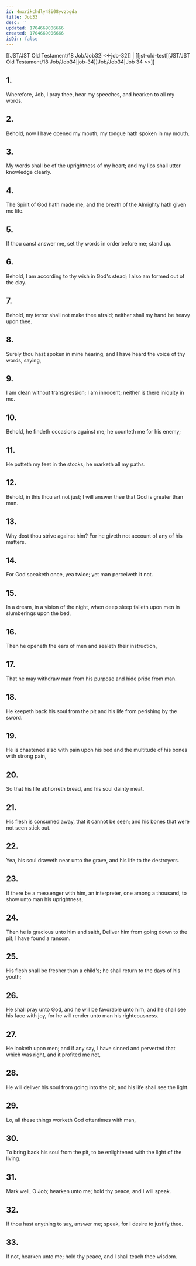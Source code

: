 ```yaml
---
id: 4wxrikchdly48i08yvzbgda
title: Job33
desc: ''
updated: 1704669006666
created: 1704669006666
isDir: false
---
```

[[JST/JST Old Testament/18 Job/Job32|<<-job-32]] | [[jst-old-test[[JST/JST Old Testament/18 Job/Job34|job-34]]Job/Job34|Job 34 >>]]
## 1.
Wherefore, Job, I pray thee, hear my speeches, and hearken to all my words.
## 2.
Behold, now I have opened my mouth; my tongue hath spoken in my mouth.
## 3.
My words shall be of the uprightness of my heart; and my lips shall utter knowledge clearly.
## 4.
The Spirit of God hath made me, and the breath of the Almighty hath given me life.
## 5.
If thou canst answer me, set thy words in order before me; stand up.
## 6.
Behold, I am according to thy wish in God\'s stead; I also am formed out of the clay.
## 7.
Behold, my terror shall not make thee afraid; neither shall my hand be heavy upon thee.
## 8.
Surely thou hast spoken in mine hearing, and I have heard the voice of thy words, saying,
## 9.
I am clean without transgression; I am innocent; neither is there iniquity in me.
## 10.
Behold, he findeth occasions against me; he counteth me for his enemy;
## 11.
He putteth my feet in the stocks; he marketh all my paths.
## 12.
Behold, in this thou art not just; I will answer thee that God is greater than man.
## 13.
Why dost thou strive against him? For he giveth not account of any of his matters.
## 14.
For God speaketh once, yea twice; yet man perceiveth it not.
## 15.
In a dream, in a vision of the night, when deep sleep falleth upon men in slumberings upon the bed,
## 16.
Then he openeth the ears of men and sealeth their instruction,
## 17.
That he may withdraw man from his purpose and hide pride from man.
## 18.
He keepeth back his soul from the pit and his life from perishing by the sword.
## 19.
He is chastened also with pain upon his bed and the multitude of his bones with strong pain,
## 20.
So that his life abhorreth bread, and his soul dainty meat.
## 21.
His flesh is consumed away, that it cannot be seen; and his bones that were not seen stick out.
## 22.
Yea, his soul draweth near unto the grave, and his life to the destroyers.
## 23.
If there be a messenger with him, an interpreter, one among a thousand, to show unto man his uprightness,
## 24.
Then he is gracious unto him and saith, Deliver him from going down to the pit; I have found a ransom.
## 25.
His flesh shall be fresher than a child\'s; he shall return to the days of his youth;
## 26.
He shall pray unto God, and he will be favorable unto him; and he shall see his face with joy, for he will render unto man his righteousness.
## 27.
He looketh upon men; and if any say, I have sinned and perverted that which was right, and it profited me not,
## 28.
He will deliver his soul from going into the pit, and his life shall see the light.
## 29.
Lo, all these things worketh God oftentimes with man,
## 30.
To bring back his soul from the pit, to be enlightened with the light of the living.
## 31.
Mark well, O Job; hearken unto me; hold thy peace, and I will speak.
## 32.
If thou hast anything to say, answer me; speak, for I desire to justify thee.
## 33.
If not, hearken unto me; hold thy peace, and I shall teach thee wisdom.

